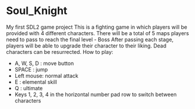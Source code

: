 # Soul_Knight
My first SDL2 game project 
This is a fighting game in which players will be provided with 4 different characters.
There will be a total of 5 maps players need to pass to reach the final level - Boss
After passing each stage, players will be able to upgrade their character to their liking. Dead characters can be resurrected.
How to play:
- A, W, S, D : move button
- SPACE : jump
- Left mouse: normal attack
- E : elemental skill
- Q : ultimate
- Keys 1, 2, 3, 4 in the horizontal number pad row to switch between characters
